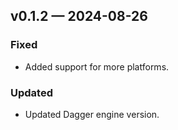 ## v0.1.2 — 2024-08-26

### Fixed

* Added support for more platforms.

### Updated

* Updated Dagger engine version.
